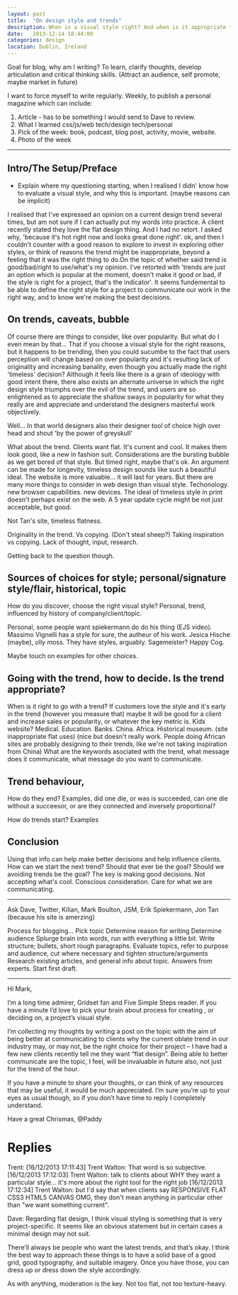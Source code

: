 ```yaml
---
layout: post
title:  "On design style and trends"
description: When is a visual style right? And when is it appropriate to go with the trend?
date:   2013-12-14 18:44:00
categories: design
location: Dublin, Ireland
---
```


Goal for blog, why am I writing?
To learn, clarify thoughts, develop articulation and critical thinking skills.
(Attract an audience, self promote, maybe market in future)

I want to force myself to write regularly. Weekly, to publish a personal magazine which can include:

1. Article - has to be something I would send to Dave to review.
2. What I learned css/js/web tech/design tech/personal
3. Pick of the week: book, podcast, blog post, activity, movie, website.
4. Photo of the week


---------

## Intro/The Setup/Preface

* Explain where my questioning starting, when I realised I didn' know how to evaluate a visual style, and why this is important. (maybe reasons can be implicit)

I realised that I've expressed an opinion on a current design trend several times, but am not sure if I can actually put my words into practice. A client recently stated they love the flat design thing. And I had no retort. I asked why, 'because it's hot right now and looks great done right'. ok, and then I couldn't counter with a good reason to explore to invest in exploring other styles, or think of reasons the trend might be inappropriate, beyond a feeling that it was the right thing to do.On the topic of whether said trend is good/bad/right to use/what's my opinion. I've retorted with 'trends are just an option which is popular at the moment, doesn't make it good or bad, if the style is right for a project, that's the indicator'. It seems fundemental to be able to define the right style for a project to communicate our work in the right way, and to know we're making the best decisions.

## On trends, caveats, bubble

Of course there are things to consider, like over popularity. But what do I even mean by that... That if you choose a visual style for the right reasons, but it happens to be trending, then you could sucumbe to the fact that users perception will change based on over popularity and it's resulting lack of originality and increasing banality, even though you actually made the right 'timeless' decision? Although it feels like there is a grain of ideology with good intent there, there also exists an alternate universe in which the right design style triumphs over the evil of the trend, and users are so enlightened as to appreciate the shallow sways in popularity for what they really are and appreciate and understand the designers masterful work objectively.

Well... In that world designers also their designer tool of choice high over head and shout 'by the power of greyskull'

What about the trend. Clients want flat. It's current and cool. It makes them look good, like a new in fashion suit. Considerations are the bursting bubble as we get bored of that style. But timed right, maybe that's ok. An argument can be made for longevity, timeless design sounds like such a beautiful ideal. The website is more valuable... it will last for years. But there are many more things to consider in web design than visual style. Techonology. new browser capabilities. new devices. The ideal of timeless style in print doesn't perhaps exist on the web. A 5 year update cycle might be not just acceptable, but good.

Not Tan's site, timeless flatness.

Originality in the trend. Vs copying. (Don't steal sheep?) Taking inspiration vs copying. Lack of thought, input, research.

Getting back to the question though.

## Sources of choices for style; personal/signature style/flair, historical, topic

How do you discover, choose the right visual style? Personal, trend, influenced by history of company/client/topic.

Personal, some people want spiekermann do do his thing (EJS video). Massimo Vignelli has a style for sure, the autheur of his work. Jesica Hische (maybe), olly moss. They have styles, arguably. Sagemeister? Happy Cog.

Maybe touch on examples for other choices.

## Going with the trend, how to decide. Is the trend appropriate?

When is it right to go with a trend? If customers love the style and it's early in the trend (however you measure that) maybe it will be good for a client and increase sales or popularity, or whatever the key metric is. Kids website? Medical. Education. Banks. China. Africa. Historical museum. (site inappropriate flat uses) (nice but doesn't really work. People doing African sites are probably designing to their trends, like we're not taking inspiration from China) What are the keywords asociated with the trend, what message does it communicate, what message do you want to communicate.

## Trend behaviour, 

How do they end? Examples, did one die, or was is succeeded, can one die without a succeesor, or are they connected and inversely proportional?

How do trends start? Examples

## Conclusion

Using that info can help make better decisions and help influence clients. How can we start the next trend? Should that ever be the goal? Should we avoiding trends be the goal? The key is making good decisions. Not accepting what's cool. Conscious consideration. Care for what we are communicating.

-----


Ask Dave, Twitter, Kilian, Mark Boulton, JSM, Erik Spiekermann, Jon Tan (because his site is amerzing)

Process for blogging...
Pick topic
Determine reason for writing
Determine audience
Splurge brain into words, run with everything a little bit.
Write structure; bullets, short rough paragraphs.
Evaluate topics, refer to purpose and audience, cut where necessary and tighten structure/arguments
Research existing articles, and general info about topic. Answers from experts.
Start first draft.

- - -

Hi Mark,

I’m a long time admirer, Gridset fan and Five Simple Steps reader. If you have a minute I’d love to pick your brain about process for creating , or deciding on, a project’s visual  style.

I’m collecting my thoughts by writing a post on the topic with the aim of being better at communicating to clients why the current oblate trend in our industry may, or may not, be the right choice for their project – I have had a few new clients recently tell me they want “flat design”. Being able to better communicate are the topic, I feel, will be invaluable in future also, not just for the trend of the hour.

If you have a minute to share your thoughts, or can think of any resources that may be useful, it would be much appreciated. I’m sure you’re up to your eyes as usual though, so if you don’t have time to reply I completely understand.

Have a great Chrismas,
@Paddy


# Replies

Trent: 
[16/12/2013 17:11:43] Trent Walton: That word is so subjective.
[16/12/2013 17:12:03] Trent Walton: talk to clients about WHY they want a particular style… it's more about the right tool for the right job
[16/12/2013 17:12:34] Trent Walton: but I'd say that when clients say RESPONSIVE FLAT CSS3 HTML5 CANVAS OMG, they don't mean anything in particular other than "we want something current".

Dave: 
Regarding flat design, I think visual styling is something that is very project-specific. It seems like an obvious statement but in certain cases a minimal design may not suit.

There’ll always be people who want the latest trends, and that’s okay. I think the best way to approach these things is to have a solid base of a good grid, good typography, and suitable imagery. Once you have those, you can dress up or dress down the style accordingly.

As with anything, moderation is the key. Not too flat, not too texture-heavy.
